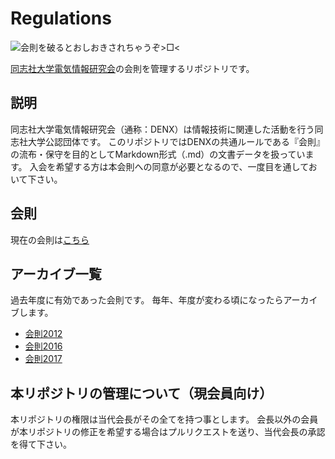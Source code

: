# Regulations
![会則を破るとおしおきされちゃうぞ>□<](https://lh3.googleusercontent.com/-m4dqqQNYhiU/VaJOnQkFy6I/AAAAAAAAAMo/x1mUtTEVCmw/w480-h270/bFPdyT8.gif)

[同志社大学電気情報研究会](https://denx.jp/)の会則を管理するリポジトリです。

## 説明

同志社大学電気情報研究会（通称：DENX）は情報技術に関連した活動を行う同志社大学公認団体です。
このリポジトリではDENXの共通ルールである『会則』の流布・保守を目的としてMarkdown形式（.md）の文書データを扱っています。
入会を希望する方は本会則への同意が必要となるので、一度目を通しておいて下さい。

## 会則

現在の会則は[こちら](https://github.com/denx-jp/regulations/blob/master/regulations.md)

## アーカイブ一覧

過去年度に有効であった会則です。
毎年、年度が変わる頃になったらアーカイブします。

- [会則2012](https://github.com/denx-jp/regulations/blob/master/archive2012.md)
- [会則2016](https://github.com/denx-jp/regulations/blob/master/archive2016.md)
- [会則2017](https://github.com/denx-jp/regulations/blob/master/archive2017.md)

## 本リポジトリの管理について（現会員向け）

本リポジトリの権限は当代会長がその全てを持つ事とします。
会長以外の会員が本リポジトリの修正を希望する場合はプルリクエストを送り、当代会長の承認を得て下さい。
